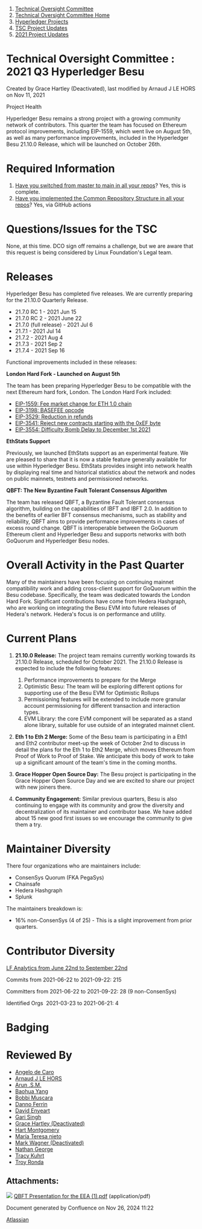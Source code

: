 1. [Technical Oversight Committee](index.html)
2. [Technical Oversight Committee Home](Technical-Oversight-Committee-Home_21430274.html)
3. [Hyperledger Projects](Hyperledger-Projects_21447704.html)
4. [TSC Project Updates](TSC-Project-Updates_21430854.html)
5. [2021 Project Updates](2021-Project-Updates_21452543.html)

# Technical Oversight Committee : 2021 Q3 Hyperledger Besu

Created by Grace Hartley (Deactivated), last modified by Arnaud J LE HORS on Nov 11, 2021

Project Health

Hyperledger Besu remains a strong project with a growing community network of contributors. This quarter the team has focused on Ethereum protocol improvements, including EIP-1559, which went live on August 5th, as well as many performance improvements, included in the Hyperledger Besu 21.10.0 Release, which will be launched on October 26th. 

# Required Information

1. [Have you switched from master to main in all your repos](https://lf-hyperledger.atlassian.net/wiki/display/TSC/Projects+have+two+quarters+to+comply+with+common+repo+structure?focusedCommentId=21452776)? Yes, this is complete.
2. [Have you implemented the Common Repository Structure in all your repos](https://tsc.hyperledger.org/repository-structure.html)? Yes, via GitHub actions

# Questions/Issues for the TSC

None, at this time. DCO sign off remains a challenge, but we are aware that this request is being considered by Linux Foundation's Legal team.

# Releases

Hyperledger Besu has completed five releases. We are currently preparing for the 21.10.0 Quarterly Release.

- 21.7.0 RC 1 - 2021 Jun 15
- 21.7.0 RC 2 - 2021 June 22
- 21.7.0 (full release) - 2021 Jul 6
- 21.7.1 - 2021 Jul 14
- 21.7.2 - 2021 Aug 4
- 21.7.3 - 2021 Sep 2
- 21.7.4 - 2021 Sep 16

Functional improvements included in these releases:

**London Hard Fork - Launched on August 5th**

The team has been preparing Hyperledger Besu to be compatible with the next Ethereum hard fork, London. The London Hard Fork included: 

- [EIP-1559: Fee market change for ETH 1.0 chain](https://eips.ethereum.org/EIPS/eip-1559)
- [EIP-3198: BASEFEE opcode](https://eips.ethereum.org/EIPS/eip-3198)
- [EIP-3529: Reduction in refunds](https://eips.ethereum.org/EIPS/eip-3529)
- [EIP-3541: Reject new contracts starting with the 0xEF byte](https://eips.ethereum.org/EIPS/eip-3541)
- [EIP-3554: Difficulty Bomb Delay to December 1st 2021](https://eips.ethereum.org/EIPS/eip-3554)

**EthStats Support**

Previously, we launched EthStats support as an experimental feature. We are pleased to share that it is now a stable feature generally available for use within Hyperledger Besu. EthStats provides insight into network health by displaying real time and historical statistics about the network and nodes on public mainnets, testnets and permissioned networks.

**QBFT: The New Byzantine Fault Tolerant Consensus Algorithm**

The team has released QBFT, a Byzantine Fault Tolerant consensus algorithm, building on the capabilities of IBFT and IBFT 2.0. In addition to the benefits of earlier BFT consensus mechanisms, such as stability and reliability, QBFT aims to provide performance improvements in cases of excess round change. QBFT is interoperable between the GoQuorum Ethereum client and Hyperledger Besu and supports networks with both GoQuorum and Hyperledger Besu nodes.

# Overall Activity in the Past Quarter

Many of the maintainers have been focusing on continuing mainnet compatibility work and adding cross-client support for GoQuorum within the Besu codebase. Specifically, the team was dedicated towards the London Hard Fork. Significant contributions have come from Hedera Hashgraph, who are working on integrating the Besu EVM into future releases of Hedera's network. Hedera's focus is on performance and utility.

# Current Plans

1. **21.10.0 Release:** The project team remains currently working towards its 21.10.0 Release, scheduled for October 2021. The 21.10.0 Release is expected to include the following features:
   
   1. Performance improvements to prepare for the Merge
   2. Optimistic Besu: The team will be exploring different options for supporting use of the Besu EVM for Optimistic Rollups
   3. Permissioning features will be extended to include more granular account permissioning for different transaction and interaction types.
   4. EVM Library: the core EVM component will be separated as a stand alone library, suitable for use outside of an integrated mainnet client.
2. **Eth 1 to Eth 2 Merge:** Some of the Besu team is participating in a Eth1 and Eth2 contributor meet-up the week of October 2nd to discuss in detail the plans for the Eth 1 to Eth2 Merge, which moves Ethereum from Proof of Work to Proof of Stake. We anticipate this body of work to take up a significant amount of the team's time in the coming months.
3. **Grace Hopper Open Source Day:** The Besu project is participating in the Grace Hopper Open Source Day and we are excited to share our project with new joiners there.
4. **Community Engagement:** Similar previous quarters, Besu is also continuing to engage with its community and grow the diversity and decentralization of its maintainer and contributor base. We have added about 15 new good first issues so we encourage the community to give them a try.

# Maintainer Diversity

There four organizations who are maintainers include:

- ConsenSys Quorum (FKA PegaSys)
- Chainsafe
- Hedera Hashgraph
- Splunk

The maintainers breakdown is:

- 16% non-ConsenSys (4 of 25) - This is a slight improvement from prior quarters.

# Contributor Diversity

[LF Analytics from June 22nd to September 22nd](https://insights.lfx.linuxfoundation.org/projects/hyperledger%2Fbesu/dashboard;subTab=technical?time=%7B%22from%22%3A%222021-06-21T04%3A00%3A00.000Z%22%2C%22type%22%3A%22absolute%22%2C%22to%22%3A%222021-09-22T04%3A00%3A00.000Z%22%7D)

Commits from 2021-06-22 to 2021-09-22: 215

Committers from 2021-06-22 to 2021-09-22: 28 (9 non-ConsenSys)

Identified Orgs  2021-03-23 to 2021-06-21: 4

# Badging

# Reviewed By

- [Angelo de Caro](https://lf-hyperledger.atlassian.net/wiki/people/70121:d6b0f0e4-825f-4f16-88e1-4d14e95f2f10?ref=confluence)
- [Arnaud J LE HORS](https://lf-hyperledger.atlassian.net/wiki/people/70121:0e75e3b8-500a-4067-9f7e-ed46e91bcb9d?ref=confluence)
- [Arun .S.M.](https://lf-hyperledger.atlassian.net/wiki/people/621a0e5097d313006ba7386a?ref=confluence)
- [Baohua Yang](https://lf-hyperledger.atlassian.net/wiki/people/557058:17d87dbf-05fe-4c1b-84cf-fd69f7fcbb20?ref=confluence)
- [Bobbi Muscara](https://lf-hyperledger.atlassian.net/wiki/people/5c4cb1b7d8bbb7445c0a457e?ref=confluence)
- [Danno Ferrin](https://lf-hyperledger.atlassian.net/wiki/people/5b7f2d80c4e4892a5b789551?ref=confluence)
- [David Enyeart](https://lf-hyperledger.atlassian.net/wiki/people/712020:30d7e775-8a5d-4896-8950-8da2af027639?ref=confluence)
- [Gari Singh](https://lf-hyperledger.atlassian.net/wiki/people/557058:51429e31-90f4-4684-b7cd-9a4fe15ff188?ref=confluence)
- [Grace Hartley (Deactivated)](https://lf-hyperledger.atlassian.net/wiki/people/5c3e0cd1ff324728a1db2448?ref=confluence)
- [Hart Montgomery](https://lf-hyperledger.atlassian.net/wiki/people/712020:86f447c0-86dc-43b3-ac03-6a31923bbb84?ref=confluence)
- [María Teresa nieto](https://lf-hyperledger.atlassian.net/wiki/people/5d36fa46af1d920bc99755b6?ref=confluence)
- [Mark Wagner (Deactivated)](https://lf-hyperledger.atlassian.net/wiki/people/70121:81b88945-c9ef-40fe-9224-207bdb280922?ref=confluence)
- [Nathan George](https://lf-hyperledger.atlassian.net/wiki/people/712020:3e7556ab-cdb8-47f5-8b68-12a3378021fd?ref=confluence)
- [Tracy Kuhrt](https://lf-hyperledger.atlassian.net/wiki/people/712020:eb6ae9c3-aa8e-40ba-9dab-a6969b1ac52e?ref=confluence)
- [Troy Ronda](https://lf-hyperledger.atlassian.net/wiki/people/557058:c854f35a-2b58-4be3-9003-ca2a67495580?ref=confluence)

## Attachments:

![](images/icons/bullet_blue.gif) [QBFT Presentation for the EEA (1).pdf](attachments/21443069/21454771.pdf) (application/pdf)

Document generated by Confluence on Nov 26, 2024 11:22

[Atlassian](http://www.atlassian.com/)
